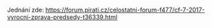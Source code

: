 Jednání zde: https://forum.pirati.cz/celostatni-forum-f477/cf-7-2017-vyrocni-zprava-predsedy-t36339.html

